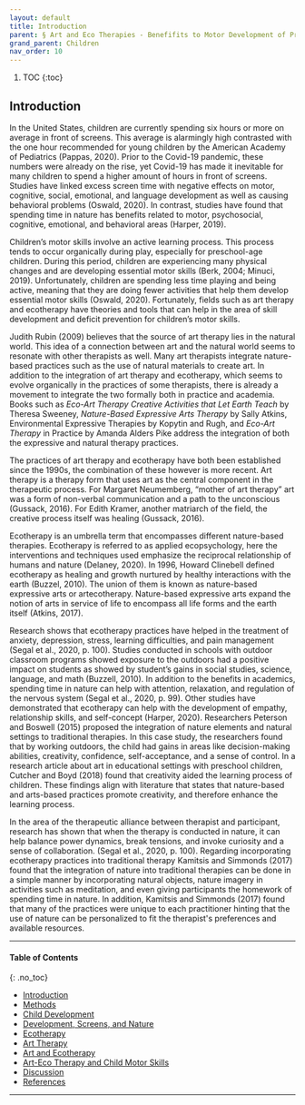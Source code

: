 ```yaml
---
layout: default
title: Introduction
parent: § Art and Eco Therapies - Benefifits to Motor Development of Preschool-Age Children in the Screen Era  
grand_parent: Children 
nav_order: 10
---
```

<style>
.dont-break-out {
  /* These are technically the same, but use both */
  overflow-wrap: break-word;
  word-wrap: break-word;

  -ms-word-break: break-all;
  /* This is the dangerous one in WebKit, as it breaks things wherever */
  word-break: break-all;
  /* Instead use this non-standard one: */
  word-break: break-word;
}

.youtube-container {
    position: relative;
    width: 100%;
    height: 0;
    padding-bottom: 56.25%;
}
.youtube-video {
    position: absolute;
    top: 0;
    left: 0;
    width: 100%;
    height: 100%;
}

</style>

<div class="dont-break-out" markdown="1">

1. TOC
{:toc}

## Introduction
In the United States, children are currently spending six hours or more on average in front of screens. This average is alarmingly high contrasted with the one hour recommended for young children by the American Academy of Pediatrics (Pappas, 2020). Prior to the Covid-19 pandemic, these numbers were already on the rise, yet Covid-19 has made it inevitable for many children to spend a higher amount of hours in front of screens. Studies have linked excess screen time with negative effects on motor, cognitive, social, emotional, and language development as well as causing behavioral problems (Oswald, 2020). In contrast, studies have found that spending time in nature has benefits related to motor, psychosocial, cognitive, emotional, and behavioral areas (Harper, 2019).

Children’s motor skills involve an active learning process. This process tends to occur organically during play, especially for preschool-age children. During this period, children are experiencing many physical changes and are developing essential motor skills (Berk, 2004; Minuci, 2019). Unfortunately, children are spending less time playing and being active, meaning that they are doing fewer activities that help them develop essential motor skills (Oswald, 2020). Fortunately, fields such as art therapy and ecotherapy have theories and tools that can help in the area of skill development and deficit prevention for children’s motor skills.

Judith Rubin (2009) believes that the source of art therapy lies in the natural world. This idea of a connection between art and the natural world seems to resonate with other therapists as well. Many art therapists integrate nature-based practices such as the use of natural materials to create art. In addition to the integration of art therapy and ecotherapy, which seems to evolve organically in the practices of some therapists, there is already a movement to integrate the two formally both in practice and academia. Books such as *Eco-Art Therapy Creative Activities that Let Earth Teach* by Theresa Sweeney, *Nature-Based Expressive Arts Therapy* by Sally Atkins, Environmental Expressive Therapies by Kopytin and Rugh, and *Eco-Art Therapy* in Practice by Amanda Alders Pike address the integration of both the expressive and natural therapy practices.

The practices of art therapy and ecotherapy have both been established since the 1990s, the combination of these however is more recent. Art therapy is a therapy form that uses art as the central component in the therapeutic process. For Margaret Neumemberg, “mother of art therapy” art was a form of non-verbal communication and a path to the unconscious (Gussack, 2016). For Edith Kramer, another matriarch of the field, the creative process itself was healing (Gussack, 2016).

Ecotherapy is an umbrella term that encompasses different nature-based therapies. Ecotherapy is referred to as applied ecopsychology, here the interventions and techniques used emphasize the reciprocal relationship of humans and nature (Delaney, 2020). In 1996, Howard Clinebell defined ecotherapy as healing and growth nurtured by healthy interactions with the earth (Buzzel, 2010). The union of them is known as nature-based expressive arts or artecotherapy. Nature-based expressive arts expand the notion of arts in service of life to encompass all life forms and the earth itself (Atkins, 2017).

Research shows that ecotherapy practices have helped in the treatment of anxiety, depression, stress, learning difficulties, and pain management (Segal et al., 2020, p. 100). Studies conducted in schools with outdoor classroom programs showed exposure to the outdoors had a positive impact on students as showed by student’s gains in social studies, science, language, and math (Buzzell, 2010). In addition to the benefits in academics, spending time in nature can help with attention, relaxation, and regulation of the nervous system (Segal et al., 2020, p. 99). Other studies have demonstrated that ecotherapy can help with the development of empathy, relationship skills, and self-concept (Harper, 2020). Researchers Peterson and Boswell (2015) proposed the integration of nature elements and natural settings to traditional therapies. In this case study, the researchers found that by working outdoors, the child had gains in areas like decision-making abilities, creativity, confidence, self-acceptance, and a sense of control. In a research article about art in educational settings with preschool children, Cutcher and Boyd (2018) found that creativity aided the learning process of children. These findings align with literature that states that nature-based and arts-based practices promote creativity, and therefore enhance the learning process.

In the area of the therapeutic alliance between therapist and participant, research has shown that when the therapy is conducted in nature, it can help balance power dynamics, break tensions, and invoke curiosity and a sense of collaboration. (Segal et al., 2020, p. 100). Regarding incorporating ecotherapy practices into traditional therapy Kamitsis and Simmonds (2017) found that the integration of nature into traditional therapies can be done in a simple manner by incorporating natural objects, nature imagery in activities such as meditation, and even giving participants the homework of spending time in nature. In addition, Kamitsis and Simmonds (2017) found that many of the practices were unique to each practitioner hinting that the use of nature can be personalized to fit the therapist's preferences and available resources.

***

#### Table of Contents
{: .no_toc}

<ul><li> <a href="/docs/children/art-and-eco-therapies-benefits-to-motor-development-of-preschool-age-children-in-the-screen-era-1/">Introduction</a></li><li> <a href="/docs/children/art-and-eco-therapies-benefits-to-motor-development-of-preschool-age-children-in-the-screen-era-2/">Methods</a></li><li> <a href="/docs/children/art-and-eco-therapies-benefits-to-motor-development-of-preschool-age-children-in-the-screen-era-3/">Child Development</a></li><li> <a href="/docs/children/art-and-eco-therapies-benefits-to-motor-development-of-preschool-age-children-in-the-screen-era-4/">Development, Screens, and Nature</a></li><li> <a href="/docs/children/art-and-eco-therapies-benefits-to-motor-development-of-preschool-age-children-in-the-screen-era-5/">Ecotherapy</a></li><li> <a href="/docs/children/art-and-eco-therapies-benefits-to-motor-development-of-preschool-age-children-in-the-screen-era-6/">Art Therapy</a></li><li> <a href="/docs/children/art-and-eco-therapies-benefits-to-motor-development-of-preschool-age-children-in-the-screen-era-7/">Art and Ecotherapy</a></li><li> <a href="/docs/children/art-and-eco-therapies-benefits-to-motor-development-of-preschool-age-children-in-the-screen-era-8/">Art-Eco Therapy and Child Motor Skills</a></li><li> <a href="/docs/children/art-and-eco-therapies-benefits-to-motor-development-of-preschool-age-children-in-the-screen-era-9/">Discussion</a></li><li> <a href="/docs/children/art-and-eco-therapies-benefits-to-motor-development-of-preschool-age-children-in-the-screen-era-10/">References</a></li></ul>

***

</div>
